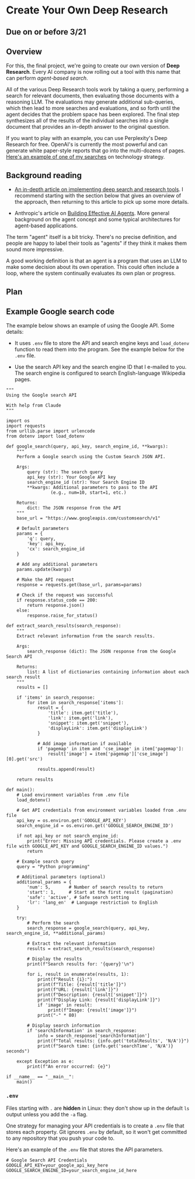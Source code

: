 # Create Your Own Deep Research

## Due on or before 3/21


## Overview

For this, the final project, we're going to create our own version of **Deep Research**. Every AI company is now rolling out a tool with this name that can perform *agent-based search*.

All of the various Deep Research tools work by taking a query, performing a search for relevant documents, then evaluating those documents with a reasoning LLM. The evaluations may generate additional sub-queries, which then lead to more searches and evaluations, and so forth until the agent decides that the problem space has been explored. The final step synthesizes all of the results of the individual searches into a single document that provides an in-depth answer to the original question.

If you want to play with an example, you can use Perplexity's Deep Research for free. OpenAI's is currently the most powerful and can generate white paper-style reports that go into the multi-dozens of pages. [Here's an example of one of my searches](https://chatgpt.com/share/67c85eaf-53bc-800b-bcf3-6bfcaa7ebffc) on technology strategy.

## Background reading

- [An in-depth article on implementing deep search and research tools](https://jina.ai/news/a-practical-guide-to-implementing-deepsearch-deepresearch/). I recommend starting with the section below that gives an overview of the approach, then returning to this article to pick up some more details.

- Anthropic's article on [Building Effective AI Agents](https://www.anthropic.com/engineering/building-effective-agents). More general background on the agent concept and some typical architectures for agent-based applications.

The term "agent" itself is a bit tricky. There's no precise definition, and people are happy to label their tools as "agents" if they think it makes them sound more impressive.

A good working definition is that an agent is a program that uses an LLM to make some decision about its own operation. This could often include a loop, where the system continually evaluates its own plan or progress.

## Plan




## Example Google search code
The example below shows an example of using the Google API. Some details:

- It uses `.env` file to store the API and search engine keys and `load_dotenv` function to read them into the program. See the example below for the `.env` file.

- Use the search API key and the search engine ID that I e-mailed to you. The search engine is configured to search English-language Wikipedia pages.

```
"""
Using the Google search API

With help from Claude
"""

import os
import requests
from urllib.parse import urlencode
from dotenv import load_dotenv

def google_search(query, api_key, search_engine_id, **kwargs):
    """
    Perform a Google search using the Custom Search JSON API.
    
    Args:
        query (str): The search query
        api_key (str): Your Google API key
        search_engine_id (str): Your Search Engine ID
        **kwargs: Additional parameters to pass to the API
                 (e.g., num=10, start=1, etc.)
    
    Returns:
        dict: The JSON response from the API
    """
    base_url = "https://www.googleapis.com/customsearch/v1"
    
    # Default parameters
    params = {
        'q': query,
        'key': api_key,
        'cx': search_engine_id
    }
    
    # Add any additional parameters
    params.update(kwargs)
    
    # Make the API request
    response = requests.get(base_url, params=params)
    
    # Check if the request was successful
    if response.status_code == 200:
        return response.json()
    else:
        response.raise_for_status()

def extract_search_results(search_response):
    """
    Extract relevant information from the search results.
    
    Args:
        search_response (dict): The JSON response from the Google Search API
    
    Returns:
        list: A list of dictionaries containing information about each search result
    """
    results = []
    
    if 'items' in search_response:
        for item in search_response['items']:
            result = {
                'title': item.get('title'),
                'link': item.get('link'),
                'snippet': item.get('snippet'),
                'displayLink': item.get('displayLink')
            }
            
            # Add image information if available
            if 'pagemap' in item and 'cse_image' in item['pagemap']:
                result['image'] = item['pagemap']['cse_image'][0].get('src')
            
            results.append(result)
    
    return results

def main():
    # Load environment variables from .env file
    load_dotenv()
    
    # Get API credentials from environment variables loaded from .env file
    api_key = os.environ.get('GOOGLE_API_KEY')
    search_engine_id = os.environ.get('GOOGLE_SEARCH_ENGINE_ID')
    
    if not api_key or not search_engine_id:
        print("Error: Missing API credentials. Please create a .env file with GOOGLE_API_KEY and GOOGLE_SEARCH_ENGINE_ID values.")
        return
    
    # Example search query
    query = "Python programming"
    
    # Additional parameters (optional)
    additional_params = {
        'num': 5,       # Number of search results to return
        'start': 1,     # Start at the first result (pagination)
        'safe': 'active', # Safe search setting
        'lr': 'lang_en'  # Language restriction to English
    }
    
    try:
        # Perform the search
        search_response = google_search(query, api_key, search_engine_id, **additional_params)
        
        # Extract the relevant information
        results = extract_search_results(search_response)
        
        # Display the results
        print(f"Search results for: '{query}'\n")
        
        for i, result in enumerate(results, 1):
            print(f"Result {i}:")
            print(f"Title: {result['title']}")
            print(f"URL: {result['link']}")
            print(f"Description: {result['snippet']}")
            print(f"Display Link: {result['displayLink']}")
            if 'image' in result:
                print(f"Image: {result['image']}")
            print("-" * 80)
        
        # Display search information
        if 'searchInformation' in search_response:
            info = search_response['searchInformation']
            print(f"Total results: {info.get('totalResults', 'N/A')}")
            print(f"Search time: {info.get('searchTime', 'N/A')} seconds")
    
    except Exception as e:
        print(f"An error occurred: {e}")

if __name__ == "__main__":
    main()
```

### `.env`

Files starting with `.` are **hidden** in Linux: they don't show up in the default `ls` output unless you add the `-a` flag.

One strategy for managing your API credentials is to create a `.env` file that stores each property. Git ignores `.env` by default, so it won't get committed to any repository that you push your code to.

Here's an example of the `.env` file that stores the API parameters. 
```
# Google Search API Credentials
GOOGLE_API_KEY=your_google_api_key_here
GOOGLE_SEARCH_ENGINE_ID=your_search_engine_id_here
```

